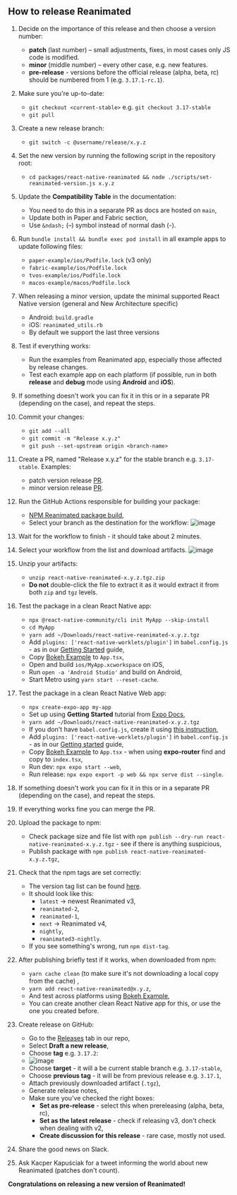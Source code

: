 ## How to release Reanimated

1. Decide on the importance of this release and then choose a version number:

   - **patch** (last number) – small adjustments, fixes, in most cases only JS code is modified.
   - **minor** (middle number) – every other case, e.g. new features.
   - **pre-release** - versions before the official release (alpha, beta, rc) should be numbered from 1 (e.g. `3.17.1-rc.1`).

2. Make sure you're up-to-date:

   - `git checkout <current-stable>` e.g. `git checkout 3.17-stable`
   - `git pull`

3. Create a new release branch:

   - `git switch -c @username/release/x.y.z`

4. Set the new version by running the following script in the repository root:

   - `cd packages/react-native-reanimated && node ./scripts/set-reanimated-version.js x.y.z`

5. Update the **Compatibility Table** in the documentation:

   - You need to do this in a separate PR as docs are hosted on `main`,
   - Update both in Paper and Fabric section,
   - Use `&ndash;` (–) symbol instead of normal dash (-).

6. Run `bundle install && bundle exec pod install` in all example apps to update following files:

   - `paper-example/ios/Podfile.lock` (v3 only)
   - `fabric-example/ios/Podfile.lock`
   - `tvos-example/ios/Podfile.lock`
   - `macos-example/macos/Podfile.lock`

7. When releasing a minor version, update the minimal supported React Native version (general and New Architecture specific)

   - Android: `build.gradle`
   - iOS: `reanimated_utils.rb`
   - By default we support the last three versions

8. Test if everything works:

   - Run the examples from Reanimated app, especially those affected by release changes.
   - Test each example app on each platform (if possible, run in both **release** and **debug** mode using **Android** and **iOS**).

9. If something doesn't work you can fix it in this or in a separate PR (depending on the case), and repeat the steps.
10. Commit your changes:

    - `git add --all`
    - `git commit -m "Release x.y.z"`
    - `git push --set-upstream origin <branch-name>`

11. Create a PR, named "Release x.y.z" for the stable branch e.g. `3.17-stable`. Examples:

    - patch version release [PR](https://github.com/software-mansion/react-native-reanimated/pull/6879).
    - minor version release [PR](https://github.com/software-mansion/react-native-reanimated/pull/7071).

12. Run the GitHub Actions responsible for building your package:

    - [NPM Reanimated package build](https://github.com/software-mansion/react-native-reanimated/actions/workflows/npm-reanimated-package-build.yml),
    - Select your branch as the destination for the workflow:
      ![image](https://hackmd.io/_uploads/SJMK9HFTye.png 'title')

13. Wait for the workflow to finish - it should take about 2 minutes.
14. Select your workflow from the list and download artifacts.
    ![image](https://hackmd.io/_uploads/B1MZoSYayl.png)

15. Unzip your artifacts:

    - `unzip react-native-reanimated-x.y.z.tgz.zip`
    - **Do not** double-click the file to extract it as it would extract it from both `zip` and `tgz` levels.

16. Test the package in a clean React Native app:

    - `npx @react-native-community/cli init MyApp --skip-install`
    - `cd MyApp`
    - `yarn add ~/Downloads/react-native-reanimated-x.y.z.tgz`
    - Add `plugins: ['react-native-worklets/plugin']` in `babel.config.js` - as in our [Getting Started](https://docs.swmansion.com/react-native-reanimated/docs/fundamentals/getting-started/) guide,
    - Copy [Bokeh Example](https://github.com/software-mansion/react-native-reanimated/blob/main/apps/common-app/src/apps/reanimated/examples/BokehExample.tsx) to `App.tsx`,
    - Open and build `ios/MyApp.xcworkspace` on iOS,
    - Run `open -a 'Android Studio'` and build on Android,
    - Start Metro using `yarn start --reset-cache`.

17. Test the package in a clean React Native Web app:

    - `npx create-expo-app my-app`
    - Set up using **Getting Started** tutorial from [Expo Docs](https://docs.expo.dev/workflow/web/),
    - `yarn add ~/Downloads/react-native-reanimated-x.y.z.tgz`
    - If you don't have `babel.config.js`, create it using [this instruction](https://docs.expo.dev/versions/latest/config/babel/),
    - Add `plugins: ['react-native-worklets/plugin']` in `babel.config.js` - as in our [Getting started](https://docs.swmansion.com/react-native-reanimated/docs/fundamentals/getting-started/) guide,
    - Copy [Bokeh Example](https://github.com/software-mansion/react-native-reanimated/blob/main/apps/common-app/src/apps/reanimated/examples/BokehExample.tsx) to `App.tsx` - when using **expo-router** find and copy to `index.tsx`,
    - Run dev: `npx expo start --web`,
    - Run release: `npx expo export -p web && npx serve dist --single`.

18. If something doesn't work you can fix it in this or in a separate PR (depending on the case), and repeat the steps.
19. If everything works fine you can merge the PR.
20. Upload the package to npm:

    - Check package size and file list with `npm publish --dry-run react-native-reanimated-x.y.z.tgz` - see if there is anything suspicious,
    - Publish package with `npm publish react-native-reanimated-x.y.z.tgz`,

21. Check that the npm tags are set correctly:

    - The version tag list can be found [here](https://www.npmjs.com/package/react-native-reanimated?activeTab=versions).
    - It should look like this:
      - `latest` &rarr; newest Reanimated v3,
      - `reanimated-2`,
      - `reanimated-1`,
      - `next` &rarr; Reanimated v4,
      - `nightly`,
      - `reanimated3-nightly`.
    - If you see something's wrong, run `npm dist-tag`.

22. After publishing briefly test if it works, when downloaded from npm:

    - `yarn cache clean` (to make sure it's not downloading a local copy from the cache) ,
    - `yarn add react-native-reanimated@x.y.z`,
    - And test across platforms using [Bokeh Example](https://github.com/software-mansion/react-native-reanimated/blob/main/apps/common-app/src/apps/reanimated/examples/BokehExample.tsx),
    - You can create another clean React Native app for this, or use the one you created before.

23. Create release on GitHub:

    - Go to the [Releases](https://github.com/software-mansion/react-native-reanimated/releases) tab in our repo,
    - Select **Draft a new release**,
    - Choose **tag** e.g. `3.17.2`:
    - ![image](https://hackmd.io/_uploads/ryFexwtpye.png)
    - Choose **target** - it will a be current stable branch e.g. `3.17-stable`,
    - Choose **previous tag** - it will be from previous release e.g. `3.17.1`,
    - Attach previously downloaded artifact (`.tgz`),
    - Generate release notes,
    - Make sure you've checked the right boxes:
      - **Set as pre-release** - select this when prereleasing (alpha, beta, rc),
      - **Set as the latest release** - check if releasing v3, don't check when dealing with v2,
      - **Create discussion for this release** - rare case, mostly not used.

24. Share the good news on Slack.
25. Ask Kacper Kapuściak for a tweet informing the world about new Reanimated (patches don't count).

**Congratulations on releasing a new version of Reanimated!**
